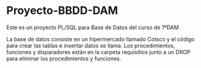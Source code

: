 # Proyecto-BBDD-DAM

Este es un proyecto PL/SQL para Base de Datos del curso de 1ºDAM

La base de datos consiste en un hipermercado llamado Cotsco y el código para crear las tablas e insertar datos se llama. Los procedimientos, funciones y disparadores están en la carpeta requisitios junto a un DROP para eliminar los procedimientos y funciones. 
